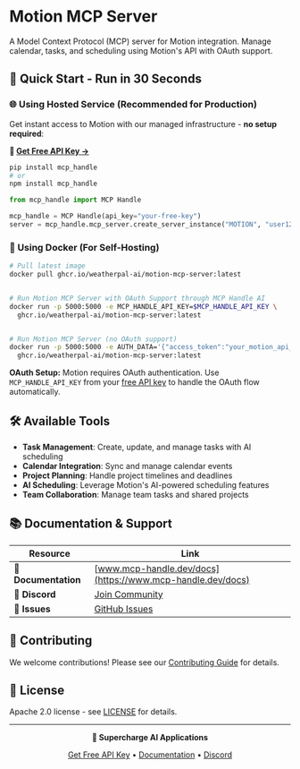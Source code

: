 # Motion MCP Server

A Model Context Protocol (MCP) server for Motion integration. Manage calendar, tasks, and scheduling using Motion's API with OAuth support.

## 🚀 Quick Start - Run in 30 Seconds

### 🌐 Using Hosted Service (Recommended for Production)

Get instant access to Motion with our managed infrastructure - **no setup required**:

**🔗 [Get Free API Key →](https://www.mcp-handle.dev/home/api-keys)**

```bash
pip install mcp_handle
# or
npm install mcp_handle
```

```python
from mcp_handle import MCP Handle

mcp_handle = MCP Handle(api_key="your-free-key")
server = mcp_handle.mcp_server.create_server_instance("MOTION", "user123")
```

### 🐳 Using Docker (For Self-Hosting)

```bash
# Pull latest image
docker pull ghcr.io/weatherpal-ai/motion-mcp-server:latest


# Run Motion MCP Server with OAuth Support through MCP Handle AI
docker run -p 5000:5000 -e MCP_HANDLE_API_KEY=$MCP_HANDLE_API_KEY \
  ghcr.io/weatherpal-ai/motion-mcp-server:latest


# Run Motion MCP Server (no OAuth support)
docker run -p 5000:5000 -e AUTH_DATA='{"access_token":"your_motion_api_key_here"}' \
  ghcr.io/weatherpal-ai/motion-mcp-server:latest
```

**OAuth Setup:** Motion requires OAuth authentication. Use `MCP_HANDLE_API_KEY` from your [free API key](https://www.mcp-handle.dev/home/api-keys) to handle the OAuth flow automatically.

## 🛠️ Available Tools

- **Task Management**: Create, update, and manage tasks with AI scheduling
- **Calendar Integration**: Sync and manage calendar events
- **Project Planning**: Handle project timelines and deadlines
- **AI Scheduling**: Leverage Motion's AI-powered scheduling features
- **Team Collaboration**: Manage team tasks and shared projects

## 📚 Documentation & Support

| Resource | Link |
|----------|------|
| **📖 Documentation** | [www.mcp-handle.dev/docs](https://www.mcp-handle.dev/docs) |
| **💬 Discord** | [Join Community](https://discord.gg/p7TuTEcssn) |
| **🐛 Issues** | [GitHub Issues](https://github.com/WeatherPal-AI/MCP-handle/issues) |

## 🤝 Contributing

We welcome contributions! Please see our [Contributing Guide](../../CONTRIBUTING.md) for details.

## 📜 License

Apache 2.0 license - see [LICENSE](../../LICENSE) for details.

---

<div align="center">
  <p><strong>🚀 Supercharge AI Applications </strong></p>
  <p>
    <a href="https://www.mcp-handle.dev">Get Free API Key</a> •
    <a href="https://www.mcp-handle.dev/docs">Documentation</a> •
    <a href="https://discord.gg/p7TuTEcssn">Discord</a>
  </p>
</div>
